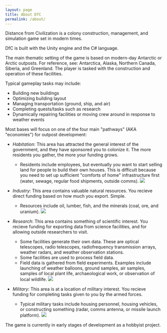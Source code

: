 ```yaml
---
layout: page
title: About DfC
permalink: /about/
---
```


Distance from Civilization is a colony construction, management, and simulation game set in modern times.

DfC is built with the Unity engine and the C# language.

The main thematic setting of the game is based on modern-day Antarctic or Arctic outposts. For reference, see: Antarctica, Alaska, Northern Canada, Siberia, and Greenland. The player is tasked with the construction and operation of these facilities.

Typical gameplay tasks may include:

- Building new buildings
- Optimizing building layout
- Managing transportation (ground, ship, and air)
- Completing quests/tasks such as research
- Dynamically repairing facilities or moving crew around in response to weather events

Most bases will focus on one of the four main "pathways" (AKA "economies") for outpost development:

- *Habitation*: This area has attracted the general interest of the government, and they have sponsored you to colonize it. The more residents you gather, the more your funding grows.
  - Residents include employees, but eventually you want to start selling land for people to build their own houses. This is difficult because you need to set up sufficient "comforts of home" infrastructure first (water, sewage, regular food shipments, outside comms).
  ![](https://live.staticflickr.com/7272/7630774334_11a9faea48_b.jpg)

- *Industry*: This area contains valuable natural resources. You recieve direct funding based on how much you export. Simple.
  - Resources include oil, lumber, fish, and the minerals (coal, ore, and uranium).
  ![](https://doyondrilling.com/wp-content/uploads/Rig-141_winter.jpg)

- *Research*: This area contains something of scientific interest. You recieve funding for exporting data from science facilities, and for allowing outside researchers to visit.
  - Some facilities generate their own data. These are optical telescopes, radio telescopes, radiofrequency transmission arrays, weather radars, and weather observation stations.
  - Some facilities are used to process field data.
  - Field data is gathered from field experiments. Examples include launching of weather balloons, ground samples, air samples, samples of local plant life, archaeological work, or observation of local wildlife.
  ![](https://antarcticsun.usap.gov/science/images/glacial_quake.jpg)
  
- *Military*: This area is at a location of military interest. You recieve funding for completing tasks given to you by the armed forces.
  - Typical military tasks include housing personnel, housing vehicles, or constructing something (radar, comms antenna, or missile launch platform).
    ![](https://beatriceco.com/bti/porticus/bell/images/ollie/ollie25.jpg)

The game is currently in early stages of development as a hobbyist project.
